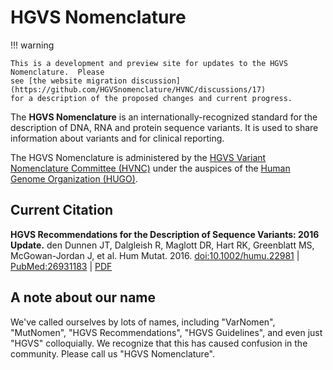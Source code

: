 # HGVS Nomenclature

!!! warning

    This is a development and preview site for updates to the HGVS Nomenclature.  Please
    see [the website migration discussion](https://github.com/HGVSnomenclature/HVNC/discussions/17)
    for a description of the proposed changes and current progress.

The **HGVS Nomenclature** is an internationally-recognized standard for the description of DNA, RNA and protein sequence variants. It is used to share information about variants and for clinical reporting.

The HGVS Nomenclature is administered by the [HGVS Variant Nomenclature Committee (HVNC)](hvnc.md) under the auspices of the [Human Genome Organization (HUGO)](https://hugo-int.org/).

## Current Citation

**HGVS Recommendations for the Description of Sequence Variants: 2016 Update.** den Dunnen JT, Dalgleish R, Maglott DR, Hart RK, Greenblatt MS, McGowan-Jordan J, et al. Hum Mutat. 2016. [doi:10.1002/humu.22981](http://dx.doi.org/10.1002/humu.22981) | [PubMed:26931183](https://www.ncbi.nlm.nih.gov/pubmed/26931183) | [PDF](http://onlinelibrary.wiley.com/doi/10.1002/humu.22981/pdf)

## A note about our name

We've called ourselves by lots of names, including "VarNomen", "MutNomen", "HGVS Recommendations", "HGVS Guidelines", and even just "HGVS" colloquially. We recognize that this has caused confusion in the community. Please call us "HGVS Nomenclature".

